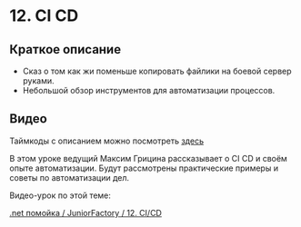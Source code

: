 ﻿# 12. CI CD

## Краткое описание

- Сказ о том как жи поменьше копировать файлики на боевой сервер руками.
- Небольшой обзор инструментов для автоматизации процессов.

## Видео

Таймкоды с описанием можно посмотреть [здесь](video.md)

В этом уроке ведущий Максим Грицина рассказывает о CI CD и своём опыте автоматизации. 
Будут рассмотрены практические примеры и советы по автоматизации дел.

Видео-урок по этой теме:

[.net помойка / JuniorFactory / 12. CI/CD](https://youtu.be/wuQD1Jz80cY)
